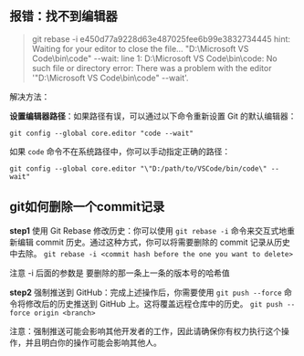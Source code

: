 ## 报错：找不到编辑器

> git rebase -i e450d77a9228d63e487025fee6b99e3832734445 hint: Waiting for your editor to close the file... "D:\Microsoft VS Code\bin\code" --wait: line 1: D:\Microsoft VS Code\bin\code: No such file or directory error: There was a problem with the editor '"D:\Microsoft VS Code\bin\code" --wait'.

解决方法：

**设置编辑器路径**：如果路径有误，可以通过以下命令重新设置 Git 的默认编辑器：

```
git config --global core.editor "code --wait"
```

如果 `code` 命令不在系统路径中，你可以手动指定正确的路径：

```
git config --global core.editor "\"D:/path/to/VSCode/bin/code\" --wait"
```

## git如何删除一个commit记录

**step1** 使用 Git Rebase 修改历史：你可以使用 `git rebase -i` 命令来交互式地重新编辑 commit 历史。通过这种方式，你可以将需要删除的 commit 记录从历史中去除。
`git rebase -i <commit hash before the one you want to delete>`

注意 -i 后面的参数是 要删除的那一条上一条的版本号的哈希值

**step2** 强制推送到 GitHub：完成上述操作后，你需要使用 `git push --force` 命令将修改后的历史推送到 GitHub 上。这将覆盖远程仓库中的历史。
`git push --force origin <branch>`

注意：强制推送可能会影响其他开发者的工作，因此请确保你有权力执行这个操作，并且明白你的操作可能会影响其他人。